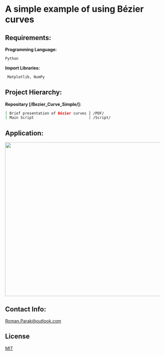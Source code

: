 # A simple example of using Bézier curves

## Requirements:

**Programming Language:**

```bash
Python
```

**Import Libraries:**
```bash
 Matplotlib, NumPy
```

## Project Hierarchy:

**Repositary [/Bezier_Curve_Simple/]:**
```bash
[ Brief presentation of Bézier curves ] /PDF/
[ Main Script                         ] /Script/
```

## Application:

<p align="center">
<img src="https://github.com/rparak/Bezier_Curve_Simple/blob/main/images/app.png" width="800" height="500">
</p>

## Contact Info:
Roman.Parak@outlook.com

## License
[MIT](https://choosealicense.com/licenses/mit/)
